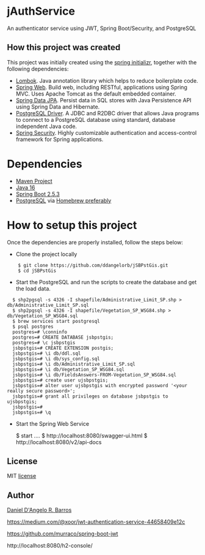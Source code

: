 # jAuthService

An authenticator service using JWT, Spring Boot/Security, and PostgreSQL

## How this project was created

This project was initially created using the [spring initializr](https://start.spring.io/), together with the following dependencies:

- [Lombok](https://projectlombok.org/). Java annotation library which helps to reduce boilerplate code.
- [Spring Web](https://spring.io/guides/gs/serving-web-content/). Build web, including RESTful, applications using Spring MVC. Uses Apache Tomcat as the default embedded container.
- [Spring Data JPA](https://spring.io/projects/spring-data-jpa). Persist data in SQL stores with Java Persistence API using Spring Data and Hibernate.
- [PostgreSQL Driver](https://jdbc.postgresql.org/). A JDBC and R2DBC driver that allows Java programs to connect to a PostgreSQL database using standard, database independent Java code.
- [Spring Security](https://spring.io/projects/spring-security). Highly customizable authentication and access-control framework for Spring applications.

# Dependencies

- [Maven Project](https://maven.apache.org/)
- [Java 16](http://openjdk.java.net/projects/jdk/16/)
- [Spring Boot 2.5.3](https://spring.io/projects/spring-boot/)
- [PostgreSQL](https://www.postgresql.org/) via [Homebrew preferably](https://formulae.brew.sh/formula/postgresql)

# How to setup this project

Once the dependencies are properly installed, follow the steps below:

- Clone the project locally

```console
    $ git clone https://github.com/ddangelorb/jSBPstGis.git
    $ cd jSBPstGis
```

- Start the PostgreSQL and run the scripts to create the database and get the load data.

```console
  $ shp2pgsql -s 4326 -I shapefile/Administrative_Limit_SP.shp > db/Administrative_Limit_SP.sql
  $ shp2pgsql -s 4326 -I shapefile/Vegetation_SP_WSG84.shp > db/Vegetation_SP_WSG84.sql
  $ brew services start postgresql
  $ psql postgres
  postgres=# \conninfo
  postgres=# CREATE DATABASE jsbpstgis;
  postgres=# \c jsbpstgis
  jsbpstgis=# CREATE EXTENSION postgis;
  jsbpstgis=# \i db/ddl.sql
  jsbpstgis=# \i db/sys_config.sql
  jsbpstgis=# \i db/Administrative_Limit_SP.sql 
  jsbpstgis=# \i db/Vegetation_SP_WSG84.sql
  jsbpstgis=# \i db/FieldsAnswers-FROM-Vegetation_SP_WSG84.sql
  jsbpstgis=# create user ujsbpstgis;
  jsbpstgis=# alter user ujsbpstgis with encrypted password '<your really secure password>';
  jsbpstgis=# grant all privileges on database jsbpstgis to ujsbpstgis;
  jsbpstgis=#
  jsbpstgis=# \q
```

- Start the Spring Web Service

  $ start ....
  $ http://localhost:8080/swagger-ui.html
  $ http://localhost:8080/v2/api-docs

## License

MIT [license](https://github.com/ddangelorb/jSBPstGis/blob/main/LICENSE)

## Author

[Daniel D'Angelo R. Barros](https://github.com/ddangelorb)

https://medium.com/@xoor/jwt-authentication-service-44658409e12c

https://github.com/murraco/spring-boot-jwt

http://localhost:8080/h2-console/
